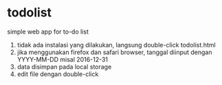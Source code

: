 # todolist
simple web app for to-do list

1. tidak ada instalasi yang dilakukan, langsung double-click todolist.html
2. jika menggunakan firefox dan safari browser, tanggal diinput dengan YYYY-MM-DD misal 2016-12-31
3. data disimpan pada local storage
4. edit file dengan double-click
